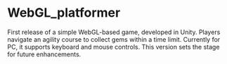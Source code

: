 # WebGL_platformer
First release of a simple WebGL-based game, developed in Unity. Players navigate an agility course to collect gems within a time limit. Currently for PC, it supports keyboard and mouse controls. This version sets the stage for future enhancements.
